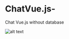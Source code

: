 # ChatVue.js-
Chat Vue.js without database 

![alt text](ChatVue.js-/image.png "Пример работы программы")
